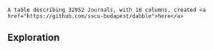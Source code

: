 
```{include} ../headers/scimago-journals.md
```


```{admonition} Description
A table describing 32952 Journals, with 18 columns, created <a href="https://github.com/sscu-budapest/dabble">here</a>
```


## Exploration

```{tableofcontents}
```